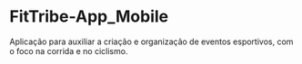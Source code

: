 # FitTribe-App_Mobile
Aplicação para auxiliar a criação e organização de eventos esportivos, com o foco na corrida e no ciclismo.
